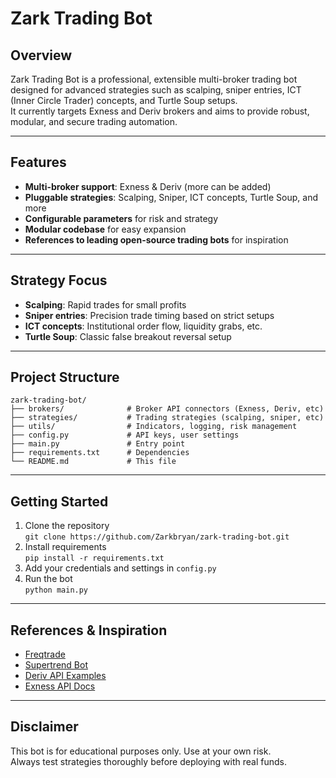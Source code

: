 # Zark Trading Bot

## Overview

Zark Trading Bot is a professional, extensible multi-broker trading bot designed for advanced strategies such as scalping, sniper entries, ICT (Inner Circle Trader) concepts, and Turtle Soup setups.  
It currently targets Exness and Deriv brokers and aims to provide robust, modular, and secure trading automation.

---

## Features

- **Multi-broker support**: Exness & Deriv (more can be added)
- **Pluggable strategies**: Scalping, Sniper, ICT concepts, Turtle Soup, and more
- **Configurable parameters** for risk and strategy
- **Modular codebase** for easy expansion
- **References to leading open-source trading bots** for inspiration

---

## Strategy Focus

- **Scalping**: Rapid trades for small profits
- **Sniper entries**: Precision trade timing based on strict setups
- **ICT concepts**: Institutional order flow, liquidity grabs, etc.
- **Turtle Soup**: Classic false breakout reversal setup

---

## Project Structure

```
zark-trading-bot/
├── brokers/              # Broker API connectors (Exness, Deriv, etc)
├── strategies/           # Trading strategies (scalping, sniper, etc)
├── utils/                # Indicators, logging, risk management
├── config.py             # API keys, user settings
├── main.py               # Entry point
├── requirements.txt      # Dependencies
└── README.md             # This file
```

---

## Getting Started

1. Clone the repository  
   `git clone https://github.com/Zarkbryan/zark-trading-bot.git`
2. Install requirements  
   `pip install -r requirements.txt`
3. Add your credentials and settings in `config.py`
4. Run the bot  
   `python main.py`

---

## References & Inspiration

- [Freqtrade](https://github.com/freqtrade/freqtrade)  
- [Supertrend Bot](https://github.com/edeng23/binance-trade-bot)
- [Deriv API Examples](https://github.com/binary-com/deriv-api-docs)
- [Exness API Docs](https://exness-api.github.io/docs/)

---

## Disclaimer

This bot is for educational purposes only. Use at your own risk.  
Always test strategies thoroughly before deploying with real funds.
